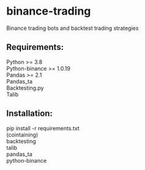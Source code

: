 # binance-trading
Binance trading bots and backtest trading strategies<br />


## Requirements:


Python >= 3.8<br />
Python-binance >= 1.0.19<br />
Pandas >= 2.1<br />
Pandas_ta<br />
Backtesting.py<br />
Talib


## Installation:

pip install -r requirements.txt<br />
(cointaining)<br />
backtesting<br />
talib<br />
pandas_ta<br />
python-binance<br />

